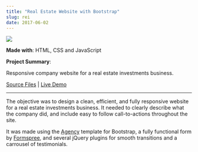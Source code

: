```yaml
---
title: "Real Estate Website with Bootstrap"
slug: rei
date: 2017-06-02
---
```


<img src="/img/rei.jpg" class="profile">

**Made with**: <i class="fab fa-html5"></i> <i class="fab fa-css3"></i> <i class="fab fa-js"></i>HTML, CSS and JavaScript

**Project Summary**:

Responsive company website for a real estate investments business.

[Source Files](https://github.com/rlo555/rlo555.github.io) | [Live Demo](http://habitatinvestors.com)<hr class="art" />

The objective was to design a clean, efficient, and fully responsive website for a real estate investments business. It needed to clearly describe what the company did, and include easy to follow call-to-actions throughout the site.

It was made using the [Agency](https://startbootstrap.com/template-overviews/agency/) template for Bootstrap, a fully functional form by [Formspree](http://formspree.io), and several jQuery plugins for smooth transitions and a carrousel of testimonials.
